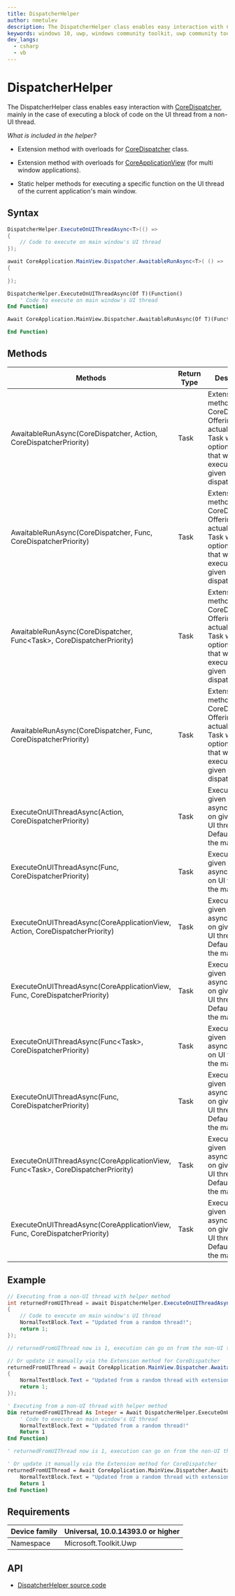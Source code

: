 ```yaml
---
title: DispatcherHelper
author: nmetulev
description: The DispatcherHelper class enables easy interaction with CoreDispatcher, mainly in the case of executing a block of code on the UI thread from a non-UI thread.
keywords: windows 10, uwp, windows community toolkit, uwp community toolkit, uwp toolkit, DispatcherHelper
dev_langs:
  - csharp
  - vb
---
```


# DispatcherHelper

The DispatcherHelper class enables easy interaction with [CoreDispatcher](https://msdn.microsoft.com/en-us/library/windows/apps/windows.ui.core.coredispatcher.aspx), mainly in the case of executing a block of code on the UI thread from a non-UI thread.

_What is included in the helper?_

- Extension method with overloads for [CoreDispatcher](https://msdn.microsoft.com/en-us/library/windows/apps/windows.ui.core.coredispatcher.aspx) class.

- Extension method with overloads for [CoreApplicationView](https://msdn.microsoft.com/en-us/library/windows/apps/windows.applicationmodel.core.coreapplicationview.aspx) (for multi window applications).

- Static helper methods for executing a specific function on the UI thread of the current application's main window.

## Syntax

```csharp
DispatcherHelper.ExecuteOnUIThreadAsync<T>(() =>
{
    // Code to execute on main window's UI thread
});

await CoreApplication.MainView.Dispatcher.AwaitableRunAsync<T>( () =>
{
    
});
```
```vb
DispatcherHelper.ExecuteOnUIThreadAsync(Of T)(Function()
    ' Code to execute on main window's UI thread
End Function)

Await CoreApplication.MainView.Dispatcher.AwaitableRunAsync(Of T)(Function()

End Function)
```

## Methods

| Methods | Return Type | Description |
| -- | -- | -- |
| AwaitableRunAsync(CoreDispatcher, Action, CoreDispatcherPriority) | Task | Extension method for CoreDispatcher. Offering an actual awaitable Task with optional result that will be executed on the given dispatcher |
| AwaitableRunAsync(CoreDispatcher, Func, CoreDispatcherPriority) | Task | Extension method for CoreDispatcher. Offering an actual awaitable Task with optional result that will be executed on the given dispatcher |
| AwaitableRunAsync(CoreDispatcher, Func<Task<T>>, CoreDispatcherPriority) | Task<T> | Extension method for CoreDispatcher. Offering an actual awaitable Task with optional result that will be executed on the given dispatcher |
| AwaitableRunAsync(CoreDispatcher, Func, CoreDispatcherPriority) | Task<T> | Extension method for CoreDispatcher. Offering an actual awaitable Task with optional result that will be executed on the given dispatcher |
| ExecuteOnUIThreadAsync(Action, CoreDispatcherPriority) | Task | Execute the given function asynchronously on given view's UI thread. Default view is the main view |
| ExecuteOnUIThreadAsync(Func, CoreDispatcherPriority) | Task | Execute the given function asynchronously on UI thread of the main view |
| ExecuteOnUIThreadAsync(CoreApplicationView, Action, CoreDispatcherPriority) | Task | Execute the given function asynchronously on given view's UI thread. Default view is the main view |
| ExecuteOnUIThreadAsync(CoreApplicationView, Func, CoreDispatcherPriority) | Task | Execute the given function asynchronously on given view's UI thread. Default view is the main view |
| ExecuteOnUIThreadAsync(Func<Task<T>>, CoreDispatcherPriority) | Task<T> | Execute the given function asynchronously on UI thread of the main view |
| ExecuteOnUIThreadAsync(Func<T>, CoreDispatcherPriority) | Task<T> | Execute the given function asynchronously on given view's UI thread. Default view is the main view |
| ExecuteOnUIThreadAsync(CoreApplicationView, Func<Task<T>>, CoreDispatcherPriority) | Task<T> | Execute the given function asynchronously on given view's UI thread. Default view is the main view |
| ExecuteOnUIThreadAsync(CoreApplicationView, Func, CoreDispatcherPriority) | Task<T> | Execute the given function asynchronously on given view's UI thread. Default view is the main view |

## Example

```csharp
// Executing from a non-UI thread with helper method
int returnedFromUIThread = await DispatcherHelper.ExecuteOnUIThreadAsync<int>(() =>
{
    // Code to execute on main window's UI thread
    NormalTextBlock.Text = "Updated from a random thread!";
    return 1;
});

// returnedFromUIThread now is 1, execution can go on from the non-UI thread

// Or update it manually via the Extension method for CoreDispatcher
returnedFromUIThread = await CoreApplication.MainView.Dispatcher.AwaitableRunAsync<int>(() =>
{
    NormalTextBlock.Text = "Updated from a random thread with extension method!";
    return 1;
});
```
```vb
' Executing from a non-UI thread with helper method
Dim returnedFromUIThread As Integer = Await DispatcherHelper.ExecuteOnUIThreadAsync(Of Integer)(Function()
    ' Code to execute on main window's UI thread
    NormalTextBlock.Text = "Updated from a random thread!"
    Return 1
End Function)

' returnedFromUIThread now is 1, execution can go on from the non-UI thread

' Or update it manually via the Extension method for CoreDispatcher
returnedFromUIThread = Await CoreApplication.MainView.Dispatcher.AwaitableRunAsync(Of Integer)(Function()
    NormalTextBlock.Text = "Updated from a random thread with extension method!"
    Return 1
End Function)
```

## Requirements

| Device family | Universal, 10.0.14393.0 or higher |
| --- | --- |
| Namespace | Microsoft.Toolkit.Uwp |

## API

* [DispatcherHelper source code](https://github.com/Microsoft/UWPCommunityToolkit/blob/master/Microsoft.Toolkit.Uwp/Helpers/DispatcherHelper.cs)
